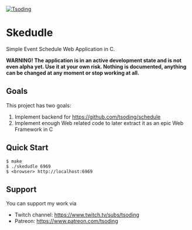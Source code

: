 [![Tsoding](https://img.shields.io/badge/twitch.tv-tsoding-purple?logo=twitch&style=for-the-badge)](https://www.twitch.tv/tsoding)

# Skedudle

Simple Event Schedule Web Application in C.

**WARNING! The application is in an active development state and is
not even alpha yet. Use it at your own risk. Nothing is documented,
anything can be changed at any moment or stop working at all.**

## Goals

This project has two goals:
1. Implement backend for https://github.com/tsoding/schedule
2. Implement enough Web related code to later extract it as an epic Web Framework in C

## Quick Start

```console
$ make
$ ./skedudle 6969
$ <browser> http://localhost:6969
```

## Support

You can support my work via

- Twitch channel: https://www.twitch.tv/subs/tsoding
- Patreon: https://www.patreon.com/tsoding
